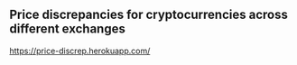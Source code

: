 ## Price discrepancies for cryptocurrencies across different exchanges 

https://price-discrep.herokuapp.com/
